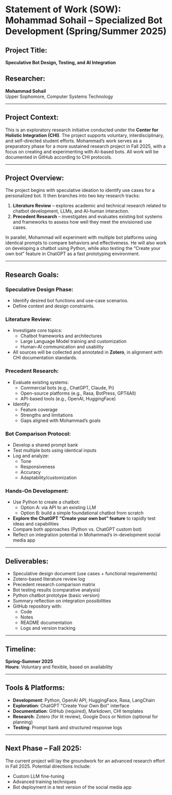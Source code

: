 # Statement of Work (SOW): Mohammad Sohail – Specialized Bot Development (Spring/Summer 2025)

## Project Title:
**Speculative Bot Design, Testing, and AI Integration**

## Researcher:
**Mohammad Sohail**  
Upper Sophomore, Computer Systems Technology

---

## Project Context:
This is an exploratory research initiative conducted under the **Center for Holistic Integration (CHI)**. The project supports voluntary, interdisciplinary, and self-directed student efforts. Mohammad’s work serves as a preparatory phase for a more sustained research project in Fall 2025, with a focus on creating and experimenting with AI-based bots. All work will be documented in GitHub according to CHI protocols.

---

## Project Overview:
The project begins with speculative ideation to identify use cases for a personalized bot. It then branches into two key research tracks:

1. **Literature Review** – explores academic and technical research related to chatbot development, LLMs, and AI-human interaction.
2. **Precedent Research** – investigates and evaluates existing bot systems and frameworks to assess how well they meet the envisioned use cases.

In parallel, Mohammad will experiment with multiple bot platforms using identical prompts to compare behaviors and effectiveness. He will also work on developing a chatbot using Python, while also testing the “Create your own bot” feature in ChatGPT as a fast prototyping environment.

---

## Research Goals:

### Speculative Design Phase:
- Identify desired bot functions and use-case scenarios.
- Define context and design constraints.

### Literature Review:
- Investigate core topics:
  - Chatbot frameworks and architectures
  - Large Language Model training and customization
  - Human-AI communication and usability
- All sources will be collected and annotated in **Zotero**, in alignment with CHI documentation standards.

### Precedent Research:
- Evaluate existing systems:
  - Commercial bots (e.g., ChatGPT, Claude, Pi)
  - Open-source platforms (e.g., Rasa, BotPress, GPT4All)
  - API-based tools (e.g., OpenAI, HuggingFace)
- Identify:
  - Feature coverage
  - Strengths and limitations
  - Gaps aligned with Mohammad’s goals

### Bot Comparison Protocol:
- Develop a shared prompt bank
- Test multiple bots using identical inputs
- Log and analyze:
  - Tone
  - Responsiveness
  - Accuracy
  - Adaptability/customization

### Hands-On Development:
- Use Python to create a chatbot:
  - Option A: via API to an existing LLM
  - Option B: build a simple foundational chatbot from scratch
- **Explore the ChatGPT “Create your own bot” feature** to rapidly test ideas and capabilities
- Compare both approaches (Python vs. ChatGPT custom bot)
- Reflect on integration potential in Mohammad’s in-development social media app

---

## Deliverables:
- Speculative design document (use cases + functional requirements)
- Zotero-based literature review log
- Precedent research comparison matrix
- Bot testing results (comparative analysis)
- Python chatbot prototype (basic version)
- Summary reflection on integration possibilities
- GitHub repository with:
  - Code
  - Notes
  - README documentation
  - Logs and version tracking

---

## Timeline:
**Spring–Summer 2025**  
**Hours**: Voluntary and flexible, based on availability

---

## Tools & Platforms:
- **Development**: Python, OpenAI API, HuggingFace, Rasa, LangChain
- **Exploration**: ChatGPT "Create Your Own Bot" interface
- **Documentation**: GitHub (required), Markdown, CHI templates
- **Research**: Zotero (for lit review), Google Docs or Notion (optional for planning)
- **Testing**: Prompt bank and structured response logs

---

## Next Phase – Fall 2025:
The current project will lay the groundwork for an advanced research effort in Fall 2025. Potential directions include:
- Custom LLM fine-tuning
- Advanced training techniques
- Bot deployment in a test version of the social media app

